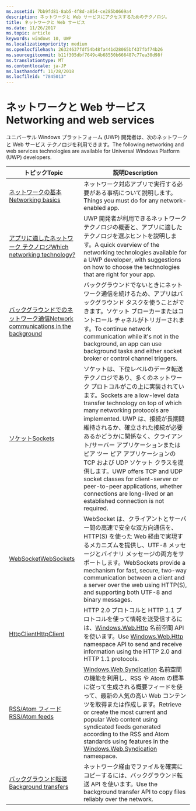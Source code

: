 ```yaml
---
ms.assetid: 7bb9fd81-8ab5-4f8d-a854-ce285b0669a4
description: ネットワークと Web サービスにアクセスするためのテクノロジ。
title: ネットワークと Web サービス
ms.date: 11/26/2017
ms.topic: article
keywords: windows 10, UWP
ms.localizationpriority: medium
ms.openlocfilehash: 26324637fdf54b48fa441d28065bf437fbf74b26
ms.sourcegitcommit: b11f305dbf7649c4b68550b666487c77ea30d98f
ms.translationtype: MT
ms.contentlocale: ja-JP
ms.lasthandoff: 11/28/2018
ms.locfileid: "7845013"
---
```

# <a name="networking-and-web-services"></a><span data-ttu-id="5c492-104">ネットワークと Web サービス</span><span class="sxs-lookup"><span data-stu-id="5c492-104">Networking and web services</span></span>

<span data-ttu-id="5c492-105">ユニバーサル Windows プラットフォーム (UWP) 開発者は、次のネットワークと Web サービス テクノロジを利用できます。</span><span class="sxs-lookup"><span data-stu-id="5c492-105">The following networking and web services technologies are available for Universal Windows Platform (UWP) developers.</span></span>

| <span data-ttu-id="5c492-106">トピック</span><span class="sxs-lookup"><span data-stu-id="5c492-106">Topic</span></span> | <span data-ttu-id="5c492-107">説明</span><span class="sxs-lookup"><span data-stu-id="5c492-107">Description</span></span> |
| - | - |
| [<span data-ttu-id="5c492-108">ネットワークの基本</span><span class="sxs-lookup"><span data-stu-id="5c492-108">Networking basics</span></span>](networking-basics.md) | <span data-ttu-id="5c492-109">ネットワーク対応アプリで実行する必要がある事柄について説明します。</span><span class="sxs-lookup"><span data-stu-id="5c492-109">Things you must do for any network-enabled app.</span></span> |
| [<span data-ttu-id="5c492-110">アプリに適したネットワーク テクノロジ</span><span class="sxs-lookup"><span data-stu-id="5c492-110">Which networking technology?</span></span>](which-networking-technology.md) | <span data-ttu-id="5c492-111">UWP 開発者が利用できるネットワーク テクノロジの概要と、アプリに適したテクノロジを選ぶヒントを説明します。</span><span class="sxs-lookup"><span data-stu-id="5c492-111">A quick overview of the networking technologies available for a UWP developer, with suggestions on how to choose the technologies that are right for your app.</span></span> |
| [<span data-ttu-id="5c492-112">バックグラウンドでのネットワーク通信</span><span class="sxs-lookup"><span data-stu-id="5c492-112">Network communications in the background</span></span>](network-communications-in-the-background.md) | <span data-ttu-id="5c492-113">バックグラウンドでないときにネットワーク通信を続けるため、アプリはバックグラウンド タスクを使うことができます。ソケット ブローカーまたはコントロール チャネルがトリガーされます。</span><span class="sxs-lookup"><span data-stu-id="5c492-113">To continue network communication while it's not in the background, an app can use background tasks and either socket broker or control channel triggers.</span></span> |
| [<span data-ttu-id="5c492-114">ソケット</span><span class="sxs-lookup"><span data-stu-id="5c492-114">Sockets</span></span>](sockets.md) | <span data-ttu-id="5c492-115">ソケットは、下位レベルのデータ転送テクノロジであり、多くのネットワーク プロトコルがこの上に実装されています。</span><span class="sxs-lookup"><span data-stu-id="5c492-115">Sockets are a low-level data transfer technology on top of which many networking protocols are implemented.</span></span> <span data-ttu-id="5c492-116">UWP は、接続が長期間維持されるか、確立された接続が必要あるかどうかに関係なく、クライアント/サーバー アプリケーションまたは ピア ツー ピア アプリケーションの TCP および UDP ソケット クラスを提供します。</span><span class="sxs-lookup"><span data-stu-id="5c492-116">UWP offers TCP and UDP socket classes for client-server or peer-to-peer applications, whether connections are long-lived or an established connection is not required.</span></span> |
| [<span data-ttu-id="5c492-117">WebSocket</span><span class="sxs-lookup"><span data-stu-id="5c492-117">WebSockets</span></span>](websockets.md) | <span data-ttu-id="5c492-118">WebSocket は、クライアントとサーバー間の高速で安全な双方向通信を、HTTP(S) を使った Web 経由で実現するメカニズムを提供し、UTF-8 メッセージとバイナリ メッセージの両方をサポートします。</span><span class="sxs-lookup"><span data-stu-id="5c492-118">WebSockets provide a mechanism for fast, secure, two-way communication between a client and a server over the web using HTTP(S), and supporting both UTF-8 and binary messages.</span></span> |
| [<span data-ttu-id="5c492-119">HttpClient</span><span class="sxs-lookup"><span data-stu-id="5c492-119">HttpClient</span></span>](httpclient.md) | <span data-ttu-id="5c492-120">HTTP 2.0 プロトコルと HTTP 1.1 プロトコルを使って情報を送受信するには、[Windows.Web.Http](https://msdn.microsoft.com/library/windows/apps/dn279692) 名前空間 API を使います。</span><span class="sxs-lookup"><span data-stu-id="5c492-120">Use [Windows.Web.Http](https://msdn.microsoft.com/library/windows/apps/dn279692) namespace API to send and receive information using the HTTP 2.0 and HTTP 1.1 protocols.</span></span> |
| [<span data-ttu-id="5c492-121">RSS/Atom フィード</span><span class="sxs-lookup"><span data-stu-id="5c492-121">RSS/Atom feeds</span></span>](web-feeds.md) | <span data-ttu-id="5c492-122">[Windows.Web.Syndication](https://msdn.microsoft.com/library/windows/apps/br243632) 名前空間の機能を利用し、RSS や Atom の標準に従って生成される概要フィードを使って、最新の人気の高い Web コンテンツを取得または作成します。</span><span class="sxs-lookup"><span data-stu-id="5c492-122">Retrieve or create the most current and popular Web content using syndicated feeds generated according to the RSS and Atom standards using features in the [Windows.Web.Syndication](https://msdn.microsoft.com/library/windows/apps/br243632) namespace.</span></span> |
| [<span data-ttu-id="5c492-123">バックグラウンド転送</span><span class="sxs-lookup"><span data-stu-id="5c492-123">Background transfers</span></span>](background-transfers.md) | <span data-ttu-id="5c492-124">ネットワーク経由でファイルを確実にコピーするには、バックグラウンド転送 API を使います。</span><span class="sxs-lookup"><span data-stu-id="5c492-124">Use the background transfer API to copy files reliably over the network.</span></span> |
